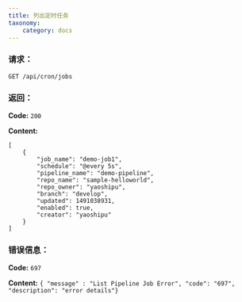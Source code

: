 ```yaml
---
title: 列出定时任务
taxonomy:
    category: docs
---
```


### 请求：

    GET /api/cron/jobs

### 返回：

**Code:** `200`

**Content:** 

```
[
    {
        "job_name": "demo-job1",
        "schedule": "@every 5s",
        "pipeline_name": "demo-pipeline",
        "repo_name": "sample-helloworld",
        "repo_owner": "yaoshipu",
        "branch": "develop",
        "updated": 1491038931,
        "enabled": true,
        "creator": "yaoshipu"
    }
]
```	

### 错误信息：

**Code:** `697`

**Content:** `{ "message" : "List Pipeline Job Error", "code": "697", "description": "error details"}`